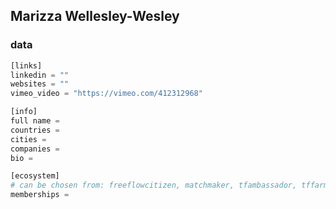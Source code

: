 ## Marizza Wellesley-Wesley

### data

```python
[links]
linkedin = ""
websites = ""
vimeo_video = "https://vimeo.com/412312968"

[info]
full name =
countries = 
cities = 
companies = 
bio = 

[ecosystem]
# can be chosen from: freeflowcitizen, matchmaker, tfambassador, tffarmer, wisdomcouncil
memberships =

```
